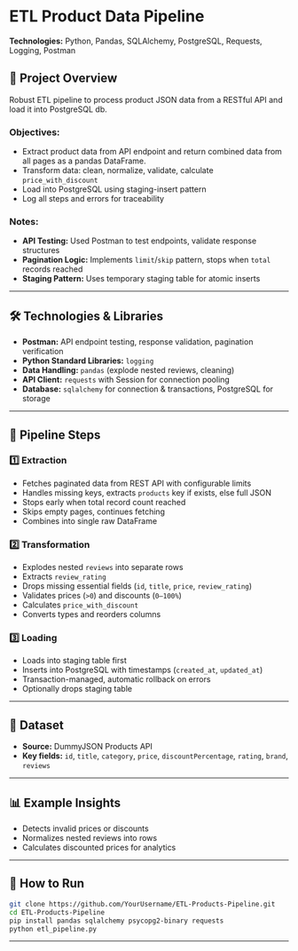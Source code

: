 # ETL Product Data Pipeline

**Technologies:** Python, Pandas, SQLAlchemy, PostgreSQL, Requests, Logging, Postman

## 📌 Project Overview
Robust ETL pipeline to process product JSON data from a RESTful API and load it into PostgreSQL db.

### Objectives:
* Extract product data from API endpoint and return combined data from all pages as a pandas DataFrame.
* Transform data: clean, normalize, validate, calculate `price_with_discount`
* Load into PostgreSQL using staging-insert pattern
* Log all steps and errors for traceability

### Notes:
* **API Testing:** Used Postman to test endpoints, validate response structures
* **Pagination Logic:** Implements `limit`/`skip` pattern, stops when `total` records reached
* **Staging Pattern:** Uses temporary staging table for atomic inserts

---

## 🛠️ Technologies & Libraries

* **Postman:** API endpoint testing, response validation, pagination verification
* **Python Standard Libraries:** `logging`
* **Data Handling:** `pandas` (explode nested reviews, cleaning)
* **API Client:** `requests` with Session for connection pooling
* **Database:** `sqlalchemy` for connection & transactions, PostgreSQL for storage

---

## 🔧 Pipeline Steps

### 1️⃣ Extraction
* Fetches paginated data from REST API with configurable limits
* Handles missing keys, extracts `products` key if exists, else full JSON
* Stops early when total record count reached
* Skips empty pages, continues fetching
* Combines into single raw DataFrame

### 2️⃣ Transformation
* Explodes nested `reviews` into separate rows
* Extracts `review_rating`
* Drops missing essential fields (`id`, `title`, `price`, `review_rating`)
* Validates prices (`>0`) and discounts (`0–100%`)
* Calculates `price_with_discount`
* Converts types and reorders columns

### 3️⃣ Loading
* Loads into staging table first
* Inserts into PostgreSQL with timestamps (`created_at`, `updated_at`)
* Transaction-managed, automatic rollback on errors
* Optionally drops staging table

---

## 📂 Dataset

* **Source:** DummyJSON Products API
* **Key fields:** `id`, `title`, `category`, `price`, `discountPercentage`, `rating`, `brand`, `reviews`

---

## 📊 Example Insights

* Detects invalid prices or discounts
* Normalizes nested reviews into rows
* Calculates discounted prices for analytics

---

## 🚀 How to Run
```bash
git clone https://github.com/YourUsername/ETL-Products-Pipeline.git
cd ETL-Products-Pipeline
pip install pandas sqlalchemy psycopg2-binary requests
python etl_pipeline.py
```

---

